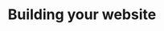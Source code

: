 ---
layout: layouts/base-article.njk
title: Building your website
excerpt: ""
categories: browse
tags: [guide,getting-started]
primary_tag:
secondary_tag: getting-started
status: draft
---